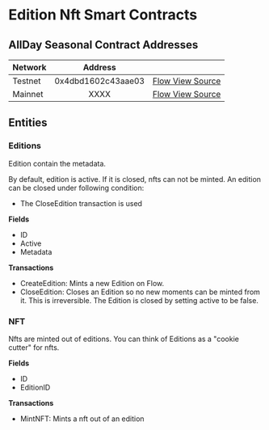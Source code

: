 # Edition Nft Smart Contracts

## AllDay Seasonal Contract Addresses
| Network   | Address |                                                                                     |
| ----------|:-------:|-------------------------------------------------------------------------------------|
| Testnet   |  0x4dbd1602c43aae03   | [Flow View Source](https://flow-view-source.com/testnet/account/0x4dbd1602c43aae03) |
| Mainnet   |  XXXX   | [Flow View Source](https://flow-view-source.com/mainnet/account/0xe4cf4bdc1751c65d) |

## Entities

### Editions
Edition contain the metadata.

By default, edition is active. If it is closed, nfts can not be minted. An edition can be closed under following condition:
- The CloseEdition transaction is used

**Fields**
- ID
- Active
- Metadata

**Transactions**
- CreateEdition: Mints a new Edition on Flow.
- CloseEdition: Closes an Edition so no new moments can be minted from it. This is irreversible. The Edition is closed by setting active to be false.

### NFT
Nfts are minted out of editions. You can think of Editions as a "cookie cutter" for nfts. 

**Fields**
- ID
- EditionID

**Transactions**
- MintNFT: Mints a nft out of an edition
